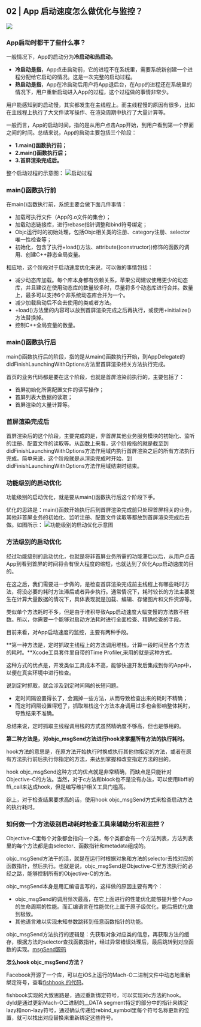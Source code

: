 ## 02 | App 启动速度怎么做优化与监控？
![](https://static001.geekbang.org/resource/image/1c/ac/1cc1b628ba41809b9ee801055150c1ac.jpg)

### App启动时都干了些什么事？
一般情况下，App的启动分为**冷启动和热启动。**
- **冷启动是指**，App点击启动前，它的进程不在系统里，需要系统新创建一个进程分配给它启动的情况。这是一次完整的启动过程。
- **热启动是指**，App在冷启动后用户将App退后台，在App的进程还在系统里的情况下，用户重新启动进入App的过程，这个过程做的事情非常少。

用户能感知到的启动慢，其实都发生在主线程上。而主线程慢的原因有很多，比如在主线程上执行了大文件读写操作、在渲染周期中执行了大量计算等。

一般而言，App的启动时间，指的是从用户点击App开始，到用户看到第一个界面之间的时间。总结来说，App的启动主要包括三个阶段：
- **1.main()函数执行前；**
- **2.main()函数执行后；**
- **3.首屏渲染完成后。**

整个启动过程的示意图：
![启动过程](https://static001.geekbang.org/resource/image/8a/81/8af7e23cd98c8add88e2f8ed3405ed81.png)

### main()函数执行前
在main()函数执行前，系统主要会做下面几件事情：
- 加载可执行文件（App的.o文件的集合）；
- 加载动态链接库，进行rebase指针调整和bind符号绑定；
- Objc运行时的初始处理，包括Objc相关类的注册、category注册、selector唯一性检查等；
- 初始化，包含了执行+load()方法、attribute((constructor))修饰的函数的调用、创建C++静态全局变量。

相应地，这个阶段对于启动速度优化来说，可以做的事情包括：
- 减少动态库加载。每个库本身都有依赖关系，苹果公司建议使用更少的动态库，并且建议在使用动态库的数量较多时，尽量将多个动态库进行合并。数量上，最多可以支持6个非系统动态库合并为一个。
- 减少加载启动后不会去使用的类或者方法。
- +load()方法里的内容可以放到首屏渲染完成之后再执行，或使用+initialize()方法替换掉。
- 控制C++全局变量的数量。

### main()函数执行后
main()函数执行后的阶段，指的是从main()函数执行开始，到AppDelegate的didFinishLaunchingWithOptions方法里首屏渲染相关方法执行完成。

首页的业务代码都是要在这个阶段，也就是首屏渲染前执行的，主要包括了：
- 首屏初始化所需配置文件的读写操作；
- 首屏列表大数据的读取；
- 首屏渲染的大量计算等。

### 首屏渲染完成后
首屏渲染后的这个阶段，主要完成的是，非首屏其他业务服务模块的初始化、监听的注册、配置文件的读取等。从函数上来看，这个阶段指的就是截至到didFinishLaunchingWithOptions方法作用域内执行首屏渲染之后的所有方法执行完成。简单来说，这个阶段就是从渲染完成时开始，到didFinishLaunchingWithOptions方法作用域结束时结束。

### 功能级别的启动优化
功能级别的启动优化，就是要从main()函数执行后这个阶段下手。

优化的思路是：main()函数开始执行后到首屏渲染完成前只处理首屏相关的业务，其他非首屏业务的初始化、监听注册、配置文件读取等都放到首屏渲染完成后去做。如图所示：
![功能级别的启动优化示意图](https://static001.geekbang.org/resource/image/f3/19/f30f438d447e81132dd520e657427419.png)

### 方法级别的启动优化
经过功能级别的启动优化，也就是将非首屏业务所需的功能滞后以后，从用户点击App到看到首屏的时间将会有很大程度的缩短，也就达到了优化App启动速度的目的。

在这之后，我们需要进一步做的，是检查首屏渲染完成前主线程上有哪些耗时方法，将没必要的耗时方法滞后或者异步执行。通常情况下，耗时较长的方法主要发生在计算大量数据的情况下，具体表现就是加载、编辑、存储图片和文件资源等。

类似单个方法耗时不多，但是由于堆积导致App启动速度大幅变慢的方法数不胜数。所以，你需要一个能够对启动方法耗时进行全面检查、精确检查的手段。

目前来看，对App启动速度的监控，主要有两种手段。

**第一种方法是，定时抓取主线程上的方法调用堆栈，计算一段时间里各个方法的耗时。**Xcode工具套件里自带的Time Profiler,采用的就是这种方式。

这种方式的优点是，开发类似工具成本不高，能够快速开发后集成到你的App中，以便在真实环境中进行检查。

说到定时抓取，就会涉及到定时间隔的长短问题。
- 定时间隔设置得长了，会漏掉一些方法，从而导致检查出来的耗时不精确；
- 而定时间隔设置得短了，抓取堆栈这个方法本身调用过多也会影响整体耗时，导致结果不准确。

总结来说，定时抓取主线程调用栈的方式虽然精确度不够高，但也是够用的。

**第二种方法是，对objc_msgSend方法进行hook来掌握所有方法的执行耗时。**

hook方法的意思是，在原方法开始执行时换成执行其他你指定的方法，或者在原有方法执行前后执行你指定的方法，来达到掌握和改变指定方法的目的。

hook objc_msgSend这种方式的优点就是非常精确，而缺点是只能针对Objective-C的方法。当然，对于c方法和block也不是没有办法，可以使用libffi的ffi_call来达成hook，但是编写维护相关工具门槛高。

综上，对于检查结果要求高的话，使用hook objc_msgSend方式来检查启动方法的执行耗时。

### 如何做一个方法级别启动耗时检查工具来辅助分析和监控？

Objective-C里每个对象都会指向一个类，每个类都会有一个方法列表，方法列表里的每个方法都是由selector、函数指针和metadata组成的。

objc_msgSend方法干的活，就是在运行时根据对象和方法的selector去找对应的函数指针，然后执行。也就是说，objc_msgSend是Objective-C里方法执行的必经之路，能够控制所有的Objective-C的方法。

objc_msgSend本身是用汇编语言写的，这样做的原因主要有两个：
- objc_msgSend的调用频次最高，在它上面进行的性能优化能够提升整个App的生命周期的性能。而汇编语言在性能优化上属于原子级优化，能后把优化做到极致。
- 其他语言难以实现未知参数跳转到任意函数指针的功能。

objc_msgSend方法执行的逻辑是：先获取对象对应类的信息，再获取方法的缓存，根据方法的selector查找函数指针，经过异常错误处理后，最后跳转到对应函数的实现。[msgSend源码](https://opensource.apple.com/source/objc4/objc4-723/runtime/Messengers.subproj/)

**怎么hook objc_msgSend方法？**

Facebook开源了一个库，可以在iOS上运行的Mach-O二进制文件中动态地重新绑定符号，查看[fishhook 的代码](https://github.com/facebook/fishhook)。

fishbook实现的大致思路是，通过重新绑定符号，可以实现对c方法的hook。dyld是通过更新Mach-O二进制的__DATA segment特定的部分中的指针来绑定lazy和non-lazy符号，通过确认传递给rebind_symbol里每个符号名称更新的位置，就可以找出对应替换来重新绑定这些符号。


